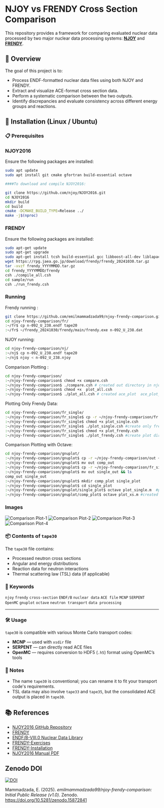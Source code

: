# NJOY vs FRENDY Cross Section Comparison

This repository provides a framework for comparing evaluated nuclear data processed by two major nuclear data processing systems: **[NJOY](https://github.com/njoy/NJOY2016)** and **[FRENDY](https://rpg.jaea.go.jp/main/en/program_frendy/)**.

## 📘 Overview

The goal of this project is to:
- Process ENDF-formatted nuclear data files using both NJOY and FRENDY.
- Extract and visualize ACE-format cross section data.
- Perform a systematic comparison between the two outputs.
- Identify discrepancies and evaluate consistency across different energy groups and reactions.

## 🔧 Installation (Linux / Ubuntu)

### 📋 Prerequisites
### NJOY2016
Ensure the following packages are installed:
```bash
sudo apt update
sudo apt install git cmake gfortran build-essential octave

####To download and compile NJOY2016:

git clone https://github.com/njoy/NJOY2016.git
cd NJOY2016
mkdir build
cd build
cmake -DCMAKE_BUILD_TYPE=Release ../
make -j$(nproc)
```
### FRENDY
Ensure the following packages are installed:
```bash
sudo apt-get update
sudo apt-get upgrade
sudo apt-get install tcsh build-essential gcc libboost-all-dev liblapack-dev libblas-dev libeigen3-dev
wget https://rpg.jaea.go.jp/download/frendy/frendy_20241030.tar.gz
tar -xvzf frendy_YYYYMMDD.tar.gz
cd frendy_YYYYMMDD/frendy
csh ./compile_all.csh
cd sample/run
csh ./run_frendy.csh
```
### Running
Frendy running :
```bash
git clone https://github.com/emilmammadzada99/njoy-frendy-comparison.git
cd njoy-frendy-comparison/fr/
:~/fr$ cp n-092_U_238.endf tape20
:~/fr$ ~/frendy_20241030/frendy/main/frendy.exe n-092_U_238.dat
```
NJOY running:
```bash
cd njoy-frendy-comparison/nj/
:~/nj$ cp n-092_U_238.endf tape20
:~/nj$ njoy < n-092_U_238.njoy
```
Comparison Plotting :
```bash
cd njoy-frendy-comparison/
:~/njoy-frendy-comparison$ chmod +x compare.csh   
:~/njoy-frendy-comparison$ ./compare.csh # created out directory in njoy-frendy-comparison for comparison
:~/njoy-frendy-comparison$ chmod +x  plot_all.csh
:~/njoy-frendy-comparison$ ./plot_all.csh # created ace_plot  ace_plot_only directory in njoy-frendy-comparison for comparison
```
Plotting Only Frendy Data:
```bash
cd njoy-frendy-comparison/fr_single/
:~/njoy-frendy-comparison/fr_single$ cp -r ~/njoy-frendy-comparison/fr  ~/njoy-frendy-comparison/fr_single
:~/njoy-frendy-comparison/fr_single$ chmod +x plot_single.csh
:~/njoy-frendy-comparison/fr_single$ ./plot_single.csh #create only frendy data out directory
:~/njoy-frendy-comparison/fr_single$ chmod +x plot_frendy.csh
:~/njoy-frendy-comparison/fr_single$ ./plot_frendy.csh #create plot directory
```
Comparison Plotting with Octave:
```bash
cd njoy-frendy-comparison/gnuplot/
:~/njoy-frendy-comparison/gnuplot$ cp -r ~/njoy-frendy-comparison/out ~/njoy-frendy-comparison/gnuplot
:~/njoy-frendy-comparison/gnuplot$ mv out comp_out
:~/njoy-frendy-comparison/gnuplot$ cp -r ~/njoy-frendy-comparison/fr_single/out ~/njoy-frendy-comparison/gnuplot
:~/njoy-frendy-comparison/gnuplot$ mv out single_out && ls
comp_out single_out 
:~/njoy-frendy-comparison/gnuplot$ mkdir comp_plot single_plot
:~/njoy-frendy-comparison/gnuplot$ cd single_plot
:~/njoy-frendy-comparison/gnuplot/single_plot$ octave plot_single.m  #plot directory created
:~/njoy-frendy-comparison/gnuplot/comp_plot$ octave plot_xs.m #created ace_plot  ace_plot_only directory in njoy-frendy-comparison for comparison
```
### Images 
![Comparison Plot-1](ace_plot/comp_result_tape30_0001_xs.png)
![Comparison Plot-2](ace_plot_only/comp_result_tape30_0001_xs_only.png)
![Comparison Plot-3](gnuplot/comp_plot/ace_plot_only/comp_result_tape30_0001_xs_only.png)
![Comparison Plot-4](gnuplot/single_plot/plot/tape30_0001_xs.png)

### 📦 Contents of `tape30`

The `tape30` file contains:

- Processed neutron cross sections
- Angular and energy distributions
- Reaction data for neutron interactions
- Thermal scattering law (TSL) data (if applicable)

### 🔑 Keywords

`njoy` `frendy` `cross-section` `ENDF/B` `nuclear data` `ACE file` `MCNP` `SERPENT` `OpenMC` `gnuplot` `octave` `neutron transport` `data processing`

---

### 🛠️ Usage

`tape30` is compatible with various Monte Carlo transport codes:

- **MCNP** — used with `xsdir` file
- **SERPENT** — can directly read ACE files
- **OpenMC** — requires conversion to HDF5 (`.h5`) format using OpenMC’s tools

### 📝 Notes

- The name `tape30` is conventional; you can rename it to fit your transport code's requirements.
- TSL data may also involve `tape33` and `tape35`, but the consolidated ACE output is placed in `tape30`.


## 📚 References

- [NJOY2016 GitHub Repository](https://github.com/njoy/NJOY2016)
- [FRENDY](https://rpg.jaea.go.jp/main/en/program_frendy/)
- [ENDF/B-VIII.0 Nuclear Data Library](https://www.nndc.bnl.gov/endf-releases/)
- [FRENDY-Exercises](https://rpg.jaea.go.jp/download/frendy/seminar/frendy_exercise_20240118.tar.gz)
- [FRENDY-Installation](https://rpg.jaea.go.jp/download/frendy/seminar/03.FRENDY_installation_ver1.5.pdf)
- [NJOY2016 Manual PDF](https://github.com/njoy/NJOY2016-manual/raw/master/njoy16.pdf)

## Zenodo DOI

[![DOI](https://zenodo.org/badge/DOI/10.5281/zenodo.15872841.svg)](https://doi.org/10.5281/zenodo.15872841)

Mammadzada, E. (2025). *emilmammadzada99/njoy-frendy-comparison: Initial Public Release (v1.0)*. Zenodo. https://doi.org/10.5281/zenodo.15872841

